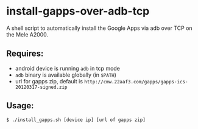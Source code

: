 install-gapps-over-adb-tcp
==========================

A shell script to automatically install the Google Apps via adb over TCP on the Mele A2000.

## Requires:
- android device is running `adb` in tcp mode
- `adb` binary is available globally (in `$PATH`)
- url for gapps zip, default is `http://cmw.22aaf3.com/gapps/gapps-ics-20120317-signed.zip`

## Usage:
`$ ./install_gapps.sh [device ip] [url of gapps zip]`